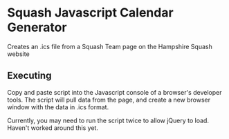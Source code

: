 # Squash Javascript Calendar Generator

Creates an .ics file from a Squash Team page on the Hampshire Squash website

## Executing

Copy and paste script into the Javascript console of a browser's developer tools. The script will pull data from the page, and create a new browser window with the data in .ics format.

Currently, you may need to run the script twice to allow jQuery to load. Haven't worked around this yet.
